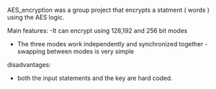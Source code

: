 AES_encryption was a group project that
encrypts a statment ( words ) using the 
AES logic.

Main features:
-It can encrypt using 
 128,192 and 256 bit modes
- The three modes work independently and
  synchronized together
-swapping between modes is very simple

disadvantages:
- both the input statements and the key
  are hard coded.
